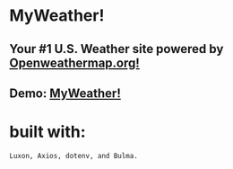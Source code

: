 # MyWeather!

## Your #1 U.S. Weather site powered by <a href="https://openweathermap.org/">Openweathermap.org!</a>

## Demo: <a href="https://my-weather-one.vercel.app/">MyWeather!</a>

# built with:
    Luxon, Axios, dotenv, and Bulma.